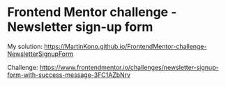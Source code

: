 # Frontend Mentor challenge - Newsletter sign-up form 

My solution: https://MartinKono.github.io/FrontendMentor-challenge-NewsletterSignupForm

Challenge: https://www.frontendmentor.io/challenges/newsletter-signup-form-with-success-message-3FC1AZbNrv
